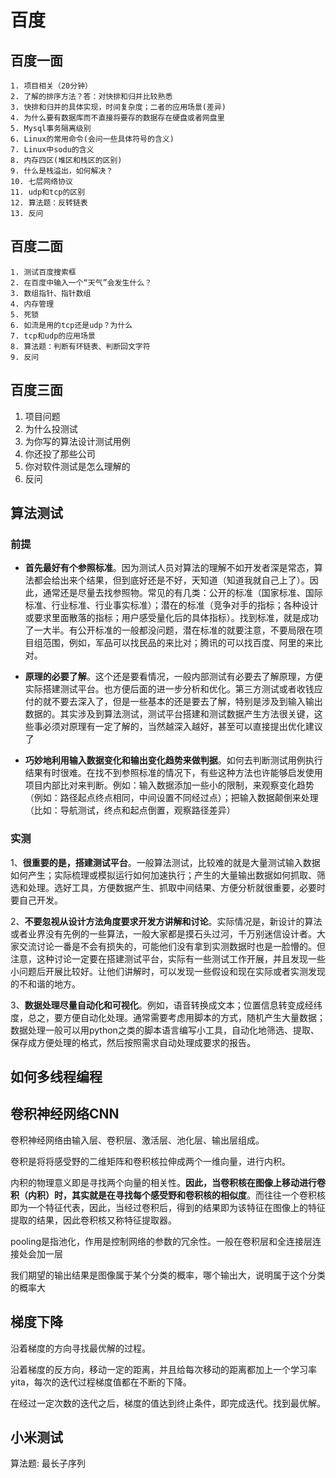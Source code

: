# 百度

## 百度一面

    1. 项目相关（20分钟）
    2. 了解的排序方法？答：对快排和归并比较熟悉
    3. 快排和归并的具体实现，时间复杂度；二者的应用场景(差异)
    4. 为什么要有数据库而不直接将要存的数据存在硬盘或者网盘里
    5. Mysql事务隔离级别
    6. Linux的常用命令(会问一些具体符号的含义)
    7. Linux中sodu的含义
    8. 内存四区(堆区和栈区的区别)
    9. 什么是栈溢出，如何解决？
    10. 七层网络协议
    11. udp和tcp的区别
    12. 算法题：反转链表
    13. 反问

## 百度二面

    1. 测试百度搜索框
    2. 在百度中输入一个“天气”会发生什么？
    3. 数组指针、指针数组
    4. 内存管理
    5. 死锁
    6. 如流是用的tcp还是udp？为什么
    7. tcp和udp的应用场景
    8. 算法题：判断有环链表、判断回文字符
    9. 反问

## 百度三面

1. 项目问题
2. 为什么投测试
3. 为你写的算法设计测试用例
4. 你还投了那些公司
5. 你对软件测试是怎么理解的
6. 反问

## 算法测试

### 前提

- **首先最好有个参照标准**。因为测试人员对算法的理解不如开发者深是常态，算法都会给出来个结果，但到底好还是不好，天知道（知道我就自己上了）。因此，通常还是尽量去找参照物。常见的有几类：公开的标准（国家标准、国际标准、行业标准、行业事实标准）；潜在的标准（竞争对手的指标；各种设计或要求里面散落的指标；用户感受量化后的具体指标）。找到标准，就是成功了一大半。有公开标准的一般都没问题，潜在标准的就要注意，不要局限在项目组范围，例如，军品可以找民品的来比对；腾讯的可以找百度、阿里的来比对。

- **原理的必要了解**。这个还是要看情况，一般内部测试有必要去了解原理，方便实际搭建测试平台。也方便后面的进一步分析和优化。第三方测试或者收钱应付的就不要去深入了，但是一些基本的还是要去了解，特别是涉及到输入输出数据的。其实涉及到算法测试，测试平台搭建和测试数据产生方法很关键，这些事必须对原理有一定了解的，当然越深入越好，甚至可以直接提出优化建议了

- **巧妙地利用输入数据变化和输出变化趋势来做判据**。如何去判断测试用例执行结果有时很难。在找不到参照标准的情况下，有些这种方法也许能够启发使用项目内部比对来判断。例如：输入数据添加一些小的限制，来观察变化趋势（例如：路径起点终点相同，中间设置不同经过点）；把输入数据颠倒来处理（比如：导航测试，终点和起点倒置，观察路径差异）

### 实测

1、**很重要的是，搭建测试平台**。一般算法测试，比较难的就是大量测试输入数据如何产生；实际梳理或模拟运行如何加速执行；产生的大量输出数据如何抓取、筛选和处理。选好工具，方便数据产生、抓取中间结果、方便分析就很重要，必要时要自己开发。

2、**不要忽视从设计方法角度要求开发方讲解和讨论**。实际情况是，新设计的算法或者业界没有先例的一些算法，一般大家都是摸石头过河，千万别迷信设计者。大家交流讨论一番是不会有损失的，可能他们没有拿到实测数据时也是一脸懵的。但注意，这种讨论一定要在搭建测试平台，实际有一些测试工作开展，并且发现一些小问题后开展比较好。让他们讲解时，可以发现一些假设和现在实际或者实测发现的不和谐的地方。

3、**数据处理尽量自动化和可视化**。例如，语音转换成文本；位置信息转变成经纬度，总之，要方便自动化处理。通常需要考虑用脚本的方式，随机产生大量数据；数据处理一般可以用python之类的脚本语言编写小工具，自动化地筛选、提取、保存成方便处理的格式，然后按照需求自动处理成要求的报告。

## 如何多线程编程

## 卷积神经网络CNN

卷积神经网络由输入层、卷积层、激活层、池化层、输出层组成。

卷积是将将感受野的二维矩阵和卷积核拉伸成两个一维向量，进行内积。

内积的物理意义即是寻找两个向量的相关性。**因此，当卷积核在图像上移动进行卷积（内积）时，其实就是在寻找每个感受野和卷积核的相似度**。而往往一个卷积核即为一个特征代表，因此，当经过卷积后，得到的结果即为该特征在图像上的特征提取的结果，因此卷积核又称特征提取器。

pooling是指池化，作用是控制网络的参数的冗余性。一般在卷积层和全连接层连接处会加一层

我们期望的输出结果是图像属于某个分类的概率，哪个输出大，说明属于这个分类的概率大

## 梯度下降

沿着梯度的方向寻找最优解的过程。

沿着梯度的反方向，移动一定的距离，并且给每次移动的距离都加上一个学习率yita，每次的迭代过程梯度值都在不断的下降。

在经过一定次数的迭代之后，梯度的值达到终止条件，即完成迭代。找到最优解。

## 小米测试

算法题: 最长子序列
